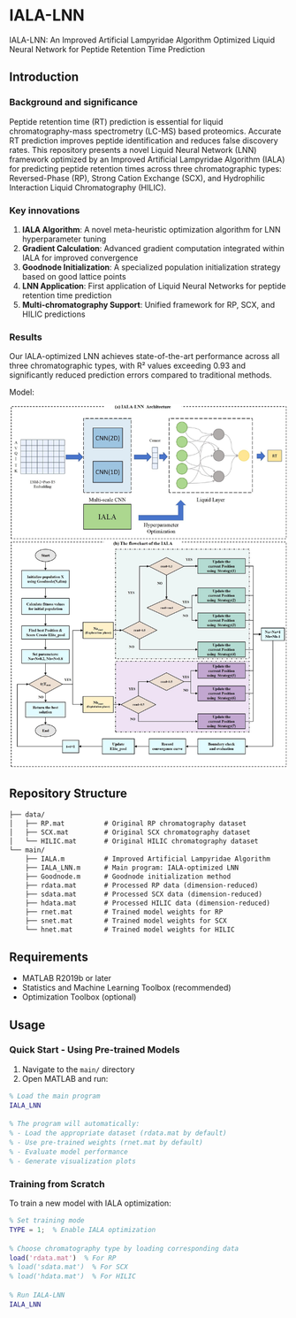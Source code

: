 # IALA-LNN

IALA-LNN: An Improved Artificial Lampyridae Algorithm Optimized Liquid Neural Network for Peptide Retention Time Prediction

## Introduction

### Background and significance

Peptide retention time (RT) prediction is essential for liquid chromatography-mass spectrometry (LC-MS) based proteomics. Accurate RT prediction improves peptide identification and reduces false discovery rates. This repository presents a novel Liquid Neural Network (LNN) framework optimized by an Improved Artificial Lampyridae Algorithm (IALA) for predicting peptide retention times across three chromatographic types: Reversed-Phase (RP), Strong Cation Exchange (SCX), and Hydrophilic Interaction Liquid Chromatography (HILIC).

### Key innovations

1. **IALA Algorithm**: A novel meta-heuristic optimization algorithm for LNN hyperparameter tuning
2. **Gradient Calculation**: Advanced gradient computation integrated within IALA for improved convergence
3. **Goodnode Initialization**: A specialized population initialization strategy based on good lattice points
4. **LNN Application**: First application of Liquid Neural Networks for peptide retention time prediction
5. **Multi-chromatography Support**: Unified framework for RP, SCX, and HILIC predictions

### Results

Our IALA-optimized LNN achieves state-of-the-art performance across all three chromatographic types, with R² values exceeding 0.93 and significantly reduced prediction errors compared to traditional methods.

Model:  

![](model.jpg)

## Repository Structure

```
├── data/
│   ├── RP.mat          # Original RP chromatography dataset
│   ├── SCX.mat         # Original SCX chromatography dataset
│   └── HILIC.mat       # Original HILIC chromatography dataset
└── main/
    ├── IALA.m          # Improved Artificial Lampyridae Algorithm
    ├── IALA_LNN.m      # Main program: IALA-optimized LNN
    ├── Goodnode.m      # Goodnode initialization method
    ├── rdata.mat       # Processed RP data (dimension-reduced)
    ├── sdata.mat       # Processed SCX data (dimension-reduced)
    ├── hdata.mat       # Processed HILIC data (dimension-reduced)
    ├── rnet.mat        # Trained model weights for RP
    ├── snet.mat        # Trained model weights for SCX
    └── hnet.mat        # Trained model weights for HILIC
```

## Requirements

- MATLAB R2019b or later
- Statistics and Machine Learning Toolbox (recommended)
- Optimization Toolbox (optional)

## Usage

### Quick Start - Using Pre-trained Models

1. Navigate to the `main/` directory
2. Open MATLAB and run:

```matlab
% Load the main program
IALA_LNN

% The program will automatically:
% - Load the appropriate dataset (rdata.mat by default)
% - Use pre-trained weights (rnet.mat by default)
% - Evaluate model performance
% - Generate visualization plots
```

### Training from Scratch

To train a new model with IALA optimization:

```matlab
% Set training mode
TYPE = 1;  % Enable IALA optimization

% Choose chromatography type by loading corresponding data
load('rdata.mat')  % For RP
% load('sdata.mat')  % For SCX
% load('hdata.mat')  % For HILIC

% Run IALA-LNN
IALA_LNN
```


